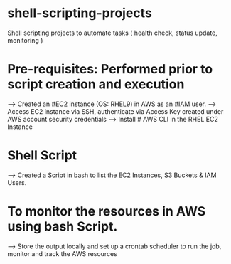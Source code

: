 # shell-scripting-projects
Shell scripting projects to automate tasks ( health check, status update, monitoring )
# Pre-requisites: Performed prior to script creation and execution
--> Created an #EC2 instance (OS: RHEL9) in AWS as an #IAM user.
--> Access EC2 instance via SSH, authenticate via Access Key created under AWS account security credentials
--> Install # AWS CLI in the RHEL EC2 Instance
# Shell Script 

--> Created a Script in bash to list the EC2 Instances, S3 Buckets & IAM Users.

# To monitor the resources in AWS using bash Script.
--> Store the output locally and set up a crontab scheduler to run the job, monitor and track the AWS resources  
